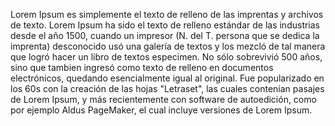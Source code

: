 Lorem Ipsum es simplemente el texto de relleno de las imprentas y archivos de texto. Lorem Ipsum ha sido el texto
de relleno estándar de las industrias desde el año 1500, cuando un impresor (N. del T. persona que se dedica  la 
imprenta) desconocido usó una galería de textos y los mezcló de tal manera que logró hacer un libro de textos
especimen. No sólo sobrevivió 500 años, sino que tambien ingresó como texto de relleno en documentos electrónicos,
quedando esencialmente igual al original. Fue popularizado en los 60s con la creación de las hojas "Letraset",
las cuales contenian pasajes de Lorem Ipsum, y más recientemente con software de autoedición, como por ejemplo 
Aldus PageMaker, el cual incluye versiones de Lorem Ipsum.